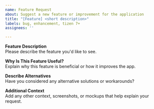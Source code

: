```yaml
---
name: Feature Request
about: Suggest a new feature or improvement for the application
title: "[Feature] <short description>"
labels: bug, enhancement, tizen 7+
assignees: ''

---
```


**Feature Description**  
Please describe the feature you'd like to see.

**Why Is This Feature Useful?**  
Explain why this feature is beneficial or how it improves the app.

**Describe Alternatives**  
Have you considered any alternative solutions or workarounds?

**Additional Context**  
Add any other context, screenshots, or mockups that help explain your request.
